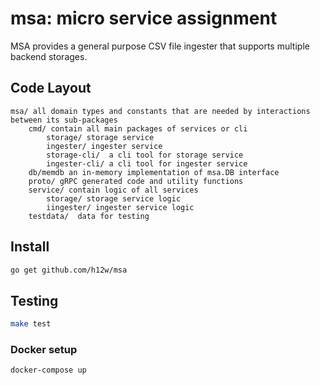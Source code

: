 msa: micro service assignment
=============================

MSA provides a general purpose CSV file ingester that supports multiple backend storages.

## Code Layout

```
msa/ all domain types and constants that are needed by interactions between its sub-packages
    cmd/ contain all main packages of services or cli
        storage/ storage service
        ingester/ ingester service
        storage-cli/  a cli tool for storage service
        ingester-cli/ a cli tool for ingester service  
    db/memdb an in-memory implementation of msa.DB interface
    proto/ gRPC generated code and utility functions
    service/ contain logic of all services
        storage/ storage service logic
        iingester/ ingester service logic
    testdata/  data for testing
```

## Install

```bash
go get github.com/h12w/msa
```

## Testing

```bash
make test
```


### Docker setup

```bash
docker-compose up
```
